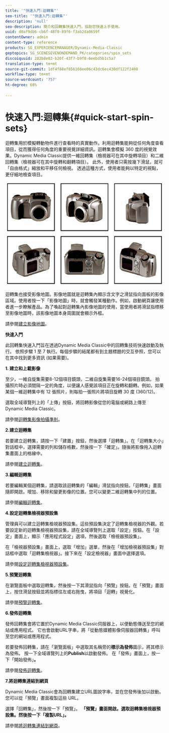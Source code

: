 ```yaml
---
title: '"快速入門:迴轉集"'
seo-title: '"快速入門:迴轉集"'
description: 'null'
seo-description: 簡介和回轉集快速入門，協助您快速上手使用。
uuid: d0af9db6-cb6f-48f0-89f6-f3ab2da0659f
contentOwner: admin
content-type: reference
products: SG_EXPERIENCEMANAGER/Dynamic-Media-Classic
geptopics: SG_SCENESEVENONDEMAND_PK/categories/spin_sets
discoiquuid: 282b8e83-b20f-43f7-b9f8-6eebd5b1c5a7
translation-type: tm+mt
source-git-commit: 1df4f88ef856160ee06c43dc6ec430df122f2408
workflow-type: tm+mt
source-wordcount: '757'
ht-degree: 68%

---
```



# 快速入門:迴轉集{#quick-start-spin-sets}

迴轉集用於模擬轉動物件進行查看時的真實動作。利用迴轉集能夠從任何角度查看項目，從而獲得任何角度的重要視覺詳細資訊。迴轉集會模擬 360 度的視覺效果。Dynamic Media Classic提供一維回轉集（檢視器可在其中旋轉項目）和二維回轉集（檢視器可在其中旋轉和翻轉項目）。 此外，使用者只需按幾下滑鼠，就可「自由格式」縮放和平移任何檢視。 透過這種方式，使用者能夠以特定的視點，更仔細地檢查項目。

![迴轉集的影像。](/help/assets/spin_set.png)

迴轉集也接受影像地圖。影像地圖就是迴轉集內顯示含文字之滑鼠指向面板的影像區域。使用者按一下「影像地圖」時，就會觸發某種動作。例如，啟動網頁讓使用者進一步瞭解產品。為了喚起對迴轉集內影像地圖的使用，當使用者將滑鼠指標移至影像地圖時，該影像地圖本身周圍就會顯示外框。

請參閱[建立影像地圖](creating-image-maps.md)。

**快速入門**

此回轉集快速入門旨在透過Dynamic Media Classic中的回轉集技術快速啟動及執行。 依照步驟 1 至 7 執行。每個步驟的結尾都有到主題標題的交互參照，您可以在其中找到更多資訊 (如果需要)。

**1. 建立和上載影像**

至少，一維自旋集需要8-12個項目鏡頭，二維自旋集需要16-24個項目鏡頭。 拍攝照片時必須間隔一定的角度，以便讓人感覺該項目正在旋轉和翻轉。例如，如果某個一維迴轉集中有 12 張照片，則每拍一張照片將項目旋轉 30 度 (360/12)。

選取全域導覽列上的「上傳」按鈕，將回轉影像從您的電腦或網路上傳至Dynamic Media Classic。

請參閱[迴轉集影像拍攝準則](creating-spin-set.md#guidelines-for-shooting-spin-set-images)。

**2.建立迴轉集**

若要建立迴轉集，請按一下「建置」按鈕，然後選擇「迴轉集」。在「迴轉集大小」對話框中，選擇需要的列和儲存格數，然後按一下「確定」。隨後將影像拖入迴轉集畫面上的格線中。

請參閱[建立迴轉集](creating-spin-set.md#creating-a-spin-set)。

<!-- 

Comment Type: remark
Last Modified By: unknown unknown 
Last Modified Date: 

<p>See <a href="#UnresolvedLink-sc7_spinsets_sp.xml#WS98ca2e6790647c06-245331fc135ab744793-8000">Including Image Maps in Spin Sets</a> to add clickable, hotspot regions, known as Image Maps, to images in a Spin Set. </p>

 -->

<!-- 

Comment Type: remark
Last Modified By: unknown unknown 
Last Modified Date: 

<p>See also <a href="#UnresolvedLink-sc7_spinsets_sp.xml#WS98ca2e6790647c06229f600f135ab7cc461-8000">Managing InfoPanel content</a>.</p>

 -->

**3.編輯迴轉集**

若要編輯某個迴轉集，請選取該迴轉集的「編輯」滑鼠指向按鈕。「迴轉集」畫面隨即開啟。增加、移除和變更影像的位置。您可以變更二維迴轉集中列的位置。

請參閱[編輯迴轉集](creating-spin-set.md#editing-a-spin-set)。

**4.設定迴轉集檢視器預設集**

管理員可以建立迴轉集檢視器預設集。這些預設集決定了迴轉集檢視器的外觀。若要設定新的迴轉集檢視器預設集，請在全域導覽列上選取「設定」按鈕。在「設定」畫面上，顯示「應用程式設定」選項，然後選取「檢視器預設集」。

在「檢視器預設集」畫面上，選取「增加」選單，然後在「增加檢視器預設集」對話框中選取「迴轉集檢視器」。接下來在「設定檢視器」畫面中選擇選項。

請參閱[設定迴轉集檢視器預設集](setting-spin-set-viewer-presets.md#setting-up-spin-set-viewer-presets)。

**5.預覽迴轉集**

在瀏覽面板中選取迴轉集，然後按一下其滑鼠指向「預覽」按鈕。在「預覽」畫面上，按住滑鼠按鈕並將指標往左或右拖曳，將項目「迴轉」視覺化。

請參閱[預覽迴轉集](previewing-spin-set.md#previewing-a-spin-set)。

**6.發佈迴轉集**

發佈回轉集會將它置於Dynamic Media Classic伺服器上，以便動態傳送至您的網站或應用程式。 它也會啟動URL字串，將「從動態媒體影像伺服器回轉集」呼叫至您的網站或應用程式。

若要發佈回轉集，請在「瀏覽面板」中選取其名稱旁的&#x200B;**標示為發佈**&#x200B;圖示，將其標示為發佈。 按一下全域導覽列上的&#x200B;**Publish**&#x200B;以啟動發佈。 在「發佈」畫面上，按一下「開始發佈」**。**

請參閱[發佈迴轉集](publishing-spin-set.md#publishing-a-spin-set)。

**7.將迴轉集連結到網頁**

Dynamic Media Classic會為回轉集建立URL圖說字串，並在您發佈後加以啟動。 您可以從「預覽」畫面複製這些 URL。

選擇「回轉集」，然後按一下「預覽」。 ****「預覽」畫面開啟。選取迴轉集檢視器預設集。然後按一下「複製URL」。****

請參閱[將迴轉集連結到網頁](linking-spin-set-web-page.md#linking-a-spin-set-to-a-web-page)。
